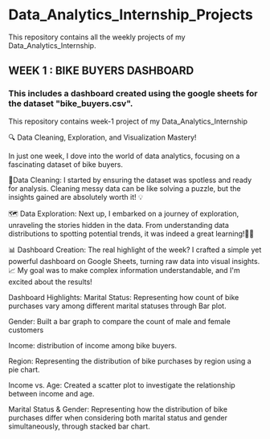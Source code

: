 # Data_Analytics_Internship_Projects
This repository contains all the weekly projects of my Data_Analytics_Internship.


## WEEK 1 : BIKE BUYERS DASHBOARD

### This includes a dashboard created using the google sheets for the dataset "bike_buyers.csv".
This repository contains week-1 project of my Data_Analytics_Internship


🔍 Data Cleaning, Exploration, and Visualization Mastery!

In just one week, I dove into the world of data analytics, focusing on a fascinating dataset of bike buyers. 

🧹Data Cleaning:
I started by ensuring the dataset was spotless and ready for analysis. Cleaning messy data can be like solving a puzzle, but the insights gained are absolutely worth it! 💡

 🗺️ Data Exploration:
Next up, I embarked on a journey of exploration, unraveling the stories hidden in the data. From understanding data distributions to spotting potential trends, it was indeed a great learning!🕵️‍♂️

 📊 Dashboard Creation:
The real highlight of the week? I crafted a simple yet powerful dashboard on Google Sheets, turning raw data into visual insights. 📈 My goal was to make complex information understandable, and I'm excited about the results!

Dashboard Highlights:
Marital Status: Representing how count of bike purchases vary among different marital statuses through Bar plot.

Gender: Built a bar graph to compare the count of male and female customers

Income: distribution of income among bike buyers.

Region: Representing the distribution of bike purchases by region using a pie chart. 

Income vs. Age: Created a scatter plot to investigate the relationship between income and age.

Marital Status & Gender: Representing how the distribution of bike purchases differ when considering both marital status and gender simultaneously, through stacked bar chart.

